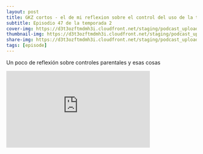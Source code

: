 ```yaml
---
layout: post
title: GKZ cortos - el de mi reflexion sobre el control del uso de la tecnologia y redes sociales
subtitle: Episodio 47 de la temporada 2
cover-img: https://d3t3ozftmdmh3i.cloudfront.net/staging/podcast_uploaded_episode/14743809/14743809-1691102959432-340234e23c62a.jpg
thumbnail-img: https://d3t3ozftmdmh3i.cloudfront.net/staging/podcast_uploaded_episode/14743809/14743809-1691102959432-340234e23c62a.jpg
share-img: https://d3t3ozftmdmh3i.cloudfront.net/staging/podcast_uploaded_episode/14743809/14743809-1691102959432-340234e23c62a.jpg
tags: [episode]
---
```


Un poco de reflexión sobre controles parentales y esas cosas
<iframe src='https://podcasters.spotify.com/pod/show/geekingzone/embed/episodes/GKZ-cortos---el-de-mi-reflexin-sobre-el-control-del-uso-de-la-tecnologa-y-redes-sociales-e25spu2' height='204px' width='380px' frameborder='0' scrolling='no'></iframe>